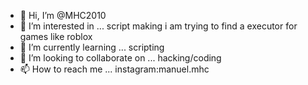 - 👋 Hi, I’m @MHC2010
- 👀 I’m interested in ... script making i am trying to find a executor for games like roblox 
- 🌱 I’m currently learning ... scripting
- 💞️ I’m looking to collaborate on ... hacking/coding 
- 📫 How to reach me ... instagram:manuel.mhc

<!---
MHC2010/MHC2010 is a ✨ special ✨ repository because its `README.md` (this file) appears on your GitHub profile.
You can click the Preview link to take a look at your changes.
--->
